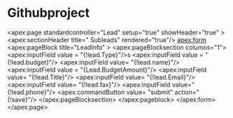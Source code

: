 # Githubproject
<apex:page standardcontroller="Lead" setup="true" showHeader="true"  >
   <apex:sectionHeader title=" Subleads" rendered="true"/>
    <apex:form>
       <apex:pageBlock title="LeadInfo" >
       <apex:pageBlocksection columns="1">
       <apex:inputField value = "{!lead.Type}"/>s
          <apex:inputField value = "{!lead.budget}"/>
            <apex:inputField value= "{!lead.name}"/>
               <apex:inputField value = "{Lead.BudgetAmount}"/>
                  <apex:inputField value= "{!lead.Title}"/> 
                       <apex:inputField value= "{!lead.Email}"/>
                          <apex:inputField value= "{!lead.fax}"/>
                             <apex:inputField value="{!lead.phone}"/>
                     <apex:commandButton value= "submit" action="{!save}"/>
              </apex:pageBlocksection>
         </apex:pageblock>
  </apex:form>
 </apex:page>
